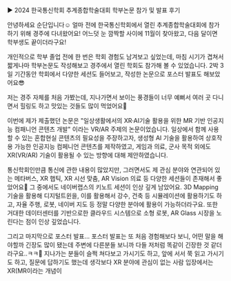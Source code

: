 ▶ 2024 한국통신학회 추계종합학술대회 학부논문 참가 및 발표 후기

안녕하세요 순단입니다☺️
얼마 전에 한국통신학회에서 열린 추계종합학술대회에 참가하기 위해 경주에 다녀왔어요!
어느덧 눈 깜짝할 사이에 11월이 찾아왔고, 다음 달이면 학부생도 끝이더라구요!

개인적으로 학부 졸업 전에 한 번은 학회 경험도 남겨보고 싶었는데, 마침 시기가 겹쳐서 짧게나마 학부논문도 작성해보고 경주에서 열린 학회도 참가해 볼 수 있었습니다.
2박 3일 기간동안 학회에서 다양한 세션도 들어보고, 작성한 논문으로 포스터 발표도 해보았어요😎

저는 경주 자체를 처음 가봤는데, 지나가면서 보이는 풍경들이 너무 예뻐서 여러 곳 다니면서 힐링도 하고 맛있는 것들도 많이 먹었어요🤤

이번에 제가 제출했던 논문은 "일상생활에서의 XR·AI기술 활용을 위한 MR 기반 인공지능 컴패니언 콘텐츠 개발" 이라는 VR/AR 주제의 논문이었습니다.
일상에서 함께 사용할 수 있는 혼합현실 콘텐츠의 필요성을 주장하고자, 생성형 AI 기술을 활용하여 상호작용 가능한 인공지능 컴페니언 콘텐츠를 제작하였고, 게임과 의료, 군사 목적 외에도 XR(VR/AR) 기술이 활용될 수 있는 방향에 대해 제안하였습니다.

통신학회인만큼 통신에 관한 내용이 많았지만, 그러면서도 제 관심 분야와 연관되어 있는 메타버스, XR 햅틱, XR 시선 맞춤, AR Vision 의료 등 다양한 세션들이 존재해서 좋았어요🤗 그 중에서도 네이버랩스의 키노트 세션이 인상 깊게 남았어요.
3D Mapping 기술을 활용해 디지털트윈을, 이를 활용해서 강수, 건축 등 시뮬레이션에 활용하기도 하고, 자율 주행, 로봇, 네이버 지도 등 정말 다양한 분야에 활용이 가능하더라구요. 또한 거대한 데이터센터를 기반으로한 클라우드 시스템으로 소형 로봇, AR Glass 시장을 노린다는 점이 인상 깊었습니다.

그리고 마지막으로 포스터 발표... 포스터 발표는 또 처음 경험해보다 보니, 어떤 말을 해야할까 긴장도 많이 됐는데 주변에 다른분들 보니까 다들 저처럼 똑같이 긴장한 것 같더라구요..ㅋㅋ🤭
지나가는 분들이 슬쩍 쳐다보고 가시기도 하고, 앞에 서서 쭉 읽고 가시기도 하고, 질문에 답하기도 했는데 생각보다 XR 분야에 관심이 없는 사람 입장에서는 XR(MR이라는 개념이